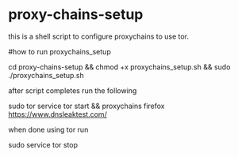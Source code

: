 # proxy-chains-setup
this is a shell script to configure proxychains to use tor.


#how to run proxychains_setup

cd proxy-chains-setup && chmod +x proxychains_setup.sh && sudo ./proxychains_setup.sh

after script completes run the following

sudo tor service tor start && proxychains firefox https://www.dnsleaktest.com/

when done using tor run 

sudo service tor stop
